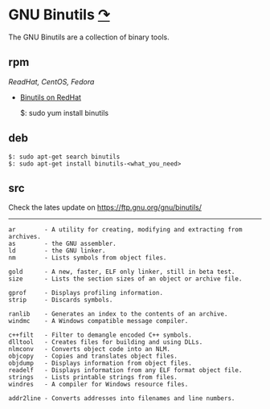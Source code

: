 <!--
File          : gnu-binutils.md

Created       : Mon 02 Nov 2015 22:18:23
Last Modified : Sat 07 Nov 2015 23:07:21
Maintainer    : sharlatan
-->

# GNU Binutils [↷](https://www.gnu.org/software/binutils/) #
The GNU Binutils are a collection of binary tools.

## rpm ##
_ReadHat, CentOS, Fedora_

*   [Binutils on RedHat](http://sources.redhat.com/binutils)

    
    $: sudo yum install binutils

## deb ##

    $: sudo apt-get search binutils
    $: sudo apt-get install binutils-<what_you_need>

## src ##
Check the lates update on https://ftp.gnu.org/gnu/binutils/

---

    ar        - A utility for creating, modifying and extracting from archives.
    as        - the GNU assembler.
    ld        - the GNU linker.
    nm        - Lists symbols from object files.

    gold      - A new, faster, ELF only linker, still in beta test.
    size      - Lists the section sizes of an object or archive file.

    gprof     - Displays profiling information.
    strip     - Discards symbols.

    ranlib    - Generates an index to the contents of an archive.
    windmc    - A Windows compatible message compiler.

    c++filt   - Filter to demangle encoded C++ symbols.
    dlltool   - Creates files for building and using DLLs.
    nlmconv   - Converts object code into an NLM.
    objcopy   - Copies and translates object files.
    objdump   - Displays information from object files.
    readelf   - Displays information from any ELF format object file.
    strings   - Lists printable strings from files.
    windres   - A compiler for Windows resource files.

    addr2line - Converts addresses into filenames and line numbers.
